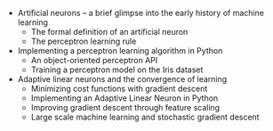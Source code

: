 - Artificial neurons – a brief glimpse into the early history of machine learning
  - The formal definition of an artificial neuron
  - The perceptron learning rule
- Implementing a perceptron learning algorithm in Python 
  - An object-oriented perceptron API
  - Training a perceptron model on the Iris dataset
- Adaptive linear neurons and the convergence of learning
  - Minimizing cost functions with gradient descent
  - Implementing an Adaptive Linear Neuron in Python
  - Improving gradient descent through feature scaling
  - Large scale machine learning and stochastic gradient descent